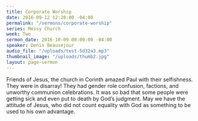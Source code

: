 ```yaml
---
title: Corporate Worship
date: 2016-09-12 12:28:00 -04:00
permalink: "/sermons/corporate-worship"
series: Messy Church
week: Two
sermon_date: 2016-10-09 00:00:00 -04:00
speaker: Denis Beausejour
audio_file: "/uploads/test-5d32a3.mp3"
thumbnail_image: "/uploads/thumb2.jpg"
layout: page-sermon
---
```


Friends of Jesus, the church in Corinth amazed Paul with their selfishness. They were in disarray!
They had gender role confusion, factions, and unworthy communion celebrations. It was so bad that some people were getting sick and even put to death by God’s judgment. May we have the attitude of Jesus, who did not count equality with God as something to be used to his own advantage.
